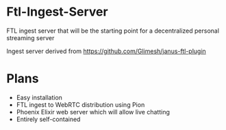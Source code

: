 # Ftl-Ingest-Server

FTL ingest server that will be the starting point for a decentralized personal streaming server

Ingest server derived from https://github.com/Glimesh/janus-ftl-plugin
# Plans

- Easy installation
- FTL ingest to WebRTC distribution using Pion
- Phoenix Elixir web server which will allow live chatting
- Entirely self-contained
